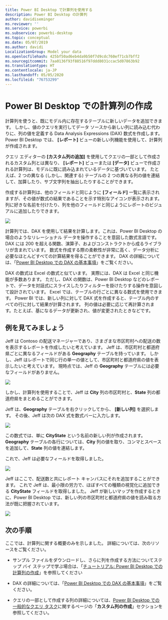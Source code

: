 ```yaml
---
title: Power BI Desktop で計算列を使用する
description: Power BI Desktop の計算列
author: davidiseminger
ms.reviewer: ''
ms.service: powerbi
ms.subservice: powerbi-desktop
ms.topic: conceptual
ms.date: 05/07/2019
ms.author: davidi
LocalizationGroup: Model your data
ms.openlocfilehash: 425bf50ad6eb4da9b50f7d9cdc760ef71cb7bff2
ms.sourcegitcommit: 7aa0136f93f88516f97ddd8031ccac5d07863b92
ms.translationtype: HT
ms.contentlocale: ja-JP
ms.lasthandoff: 05/05/2020
ms.locfileid: "76753299"
---
```

# <a name="create-calculated-columns-in-power-bi-desktop"></a>Power BI Desktop での計算列の作成
計算列を使うと、既にモデル内に存在するテーブルに新しいデータを追加できます。 しかし、値のクエリを実行してデータ ソースから新しい列に読み込む代わりに、列の値を定義する Data Analysis Expressions (DAX) 数式を作成します。 Power BI Desktop では、 **[レポート]** ビューの新しい列機能を使用して、計算列が作成されます。

クエリ エディターの **[カスタム列の追加]** を使用してクエリの一部として作成されるカスタム列とは異なり、 **[レポート]** ビューまたは **[データ]** ビューで作成される計算列は、モデルに既に読み込まれているデータに基づいています。 たとえば、2 つの異なる (しかし、関連する) テーブルの 2 つの異なる列の値を連結して、加算したり、サブ文字列を抽出したりすることができます。

作成する計算列は、他のフィールドと同じように **[フィールド]** 一覧に表示されますが、その値が数式の結果であることを示す特別なアイコンが表示されます。 列に好きな名前を付けたり、列を他のフィールドと同じようにレポートのビジュアルに追加したりできます。

![](media/desktop-calculated-columns/calccolinpbid_fields.png)

計算列では、DAX を使用して結果を計算します。これは、Power BI Desktop の場合のようなリレーショナル データを操作することを意図した数式言語です。 DAX には 200 を超える関数、演算子、およびコンストラクトから成るライブラリが含まれています。 数式を作成する際の柔軟性が非常に高く、データ分析に必要なほとんどすべての計算結果を得ることができます。 DAX の詳細については、「[Power BI Desktop での DAX の基本事項](desktop-quickstart-learn-dax-basics.md)」をご覧ください。

DAX の数式は Excel の数式と似ています。 実際には、DAX は Excel と同じ機能が多数あります。 ただし、DAX の関数は、Power BI Desktop などのレポートで、データを対話式にスライスしたりフィルターを掛けたりする操作を意図して設計されています。 Excel では、テーブルの行ごとに異なる数式を使用できます。 Power BI では、新しい列に対して DAX 式を作成すると、テーブル内のすべての行に対して結果が計算されます。 列の値は必要に応じて再計算されます。たとえば、基になるデータが更新され、値が変更されたときなどです。

## <a name="lets-look-at-an-example"></a>例を見てみましょう
Jeff は Contoso の配送マネージャーであり、さまざまな市区町村への配送の数を表示するレポートを作成したいと考えています。 Jeff は、市区町村と都道府県ごとに異なるフィールドがある **Geography** テーブルを持っています。 しかし、Jeff はレポートで同じ行の単一の値として、市区町村と都道府県の値を表示したいと考えています。 現時点では、Jeff の **Geography** テーブルには必要なフィールドがありません。

![](media/desktop-calculated-columns/calccolinpbid_cityandstatefields.png)

しかし、計算列を使用することで、Jeff は **City** 列の市区町村と、**State** 列の都道府県をまとめることができます。

Jeff は、**Geography** テーブルを右クリックしてから、 **[新しい列]** を選択します。 その後、Jeff は次の DAX 式を数式バーに入力します。

![](media/desktop-calculated-columns/calccolinpbid_formula.png)

この数式では、単に **CityState** という名前の新しい列が作成されます。 **Geography** テーブルの各行については、**City** 列の値を取り、コンマとスペースを追加して、**State** 列の値を連結します。

これで、Jeff は必要なフィールドを取得しました。

![](media/desktop-calculated-columns/calccolinpbid_citystatefield.png)

Jeff はここで、配送数と共にレポート キャンバスにそれを追加することができます。 これで Jeff は、最小限の労力で、ほぼすべての種類の視覚化に追加できる **CityState** フィールドを取得しました。 Jeff が新しいマップを作成するときに、Power BI Desktop では、新しい列の市区町村と都道府県の値を読み取る方法が既に把握されています。

![](media/desktop-calculated-columns/calccolinpbid_citystatemap.png)

## <a name="next-steps"></a>次の手順
ここでは、計算列に関する概要のみを示しました。 詳細については、次のリソースをご覧ください。

* サンプル ファイルをダウンロードし、さらに列を作成する方法についてステップ バイ ステップで学ぶ場合は、「[チュートリアル: Power BI Desktop での計算列の作成](desktop-tutorial-create-calculated-columns.md)」を参照してください

* DAX の詳細については、「[Power BI Desktop での DAX の基本事項](desktop-quickstart-learn-dax-basics.md)」をご覧ください。

* クエリの一部として作成する列の詳細については、[Power BI Desktop での一般的なクエリ タスク](desktop-common-query-tasks.md)に関するページの「**カスタム列の作成**」セクションを参照してください。  

